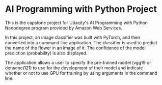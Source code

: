 # AI Programming with Python Project

This is the capstone project for Udacity's AI Programming with Python Nanodegree program provided by Amazon Web Services. 

In this project, an image classifier was built with PyTorch, and then converted into a command line application. The classifier is used to predict the name of the flower in an image of it. The confidence of the model prediction (probability) is also displayed. 

The application allows a user to specify the pre-trained model (vgg19 or densenet121) to use for the development of their model and indicate whether or not to use GPU for training by using arguments in the command line. 
